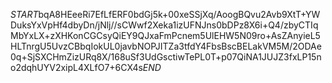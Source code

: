 $START$bqA8HEeeRi7EfLfERF0bdGj5k+00xeSSjXq/AoogBQvu2Avb9XtT+YWDuksYxVpHf4dbyDn/jNlj//sCWwf2Xeka1izUFNJns0bDPz8X6i+Q4/zbyCTIqMbYxLX+zXHKonCGCsyQiEY9QJxaFmPcnem5UlEHW5N09ro+AsZAnyieL5HLTnrgU5UvzCBbqIokUL0javbNOPJITZa3tfdY4FbsBscBELakVM5M/2ODAe0q+SjSXCHmZizURq8X/168uSf3UdGsctiwTePL0T+p07QiNA1JUJZ3fxLP15no2dqhUYV2xipL4XLfO7+6CX4s$END$